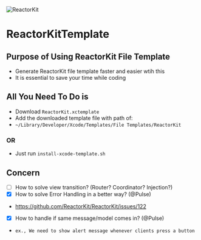 <img alt="ReactorKit" src="https://cloud.githubusercontent.com/assets/931655/25277625/6aa05998-26da-11e7-9b85-e48bec938a6e.png" style="max-width: 100%">

# ReactorKitTemplate

## Purpose of Using ReactorKit File Template
- Generate ReactorKit file template faster and easier wtih this
- It is essential to save your time while coding

## All You Need To Do is 
- Download `ReactorKit.xctemplate`
- Add the downloaded template file with path of: 
- `~/Library/Developer/Xcode/Templates/File Templates/ReactorKit`

### OR 
- Just run `install-xcode-template.sh`

## Concern
- [ ] How to solve view transition? (Router? Coordinator? Injection?)
- [x] How to solve Error Handling in a better way? (@Pulse)
- https://github.com/ReactorKit/ReactorKit/issues/122
- [x] How to handle if same message/model comes in? (@Pulse)
- `ex., We need to show alert message whenever clients press a button`
